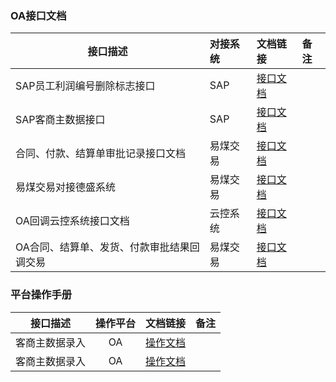 
### OA接口文档
接口描述      | 对接系统   | 文档链接   | 备注 
--------------|:-----------|:-----------|:-----------
SAP员工利润编号删除标志接口| SAP    |[接口文档](http://aws-staging.yimei180.com/portal/SAP%E5%88%A9%E6%B6%A6%E4%B8%AD%E5%BF%83%E7%BC%96%E5%8F%B7%E5%88%A0%E9%99%A4%E6%A0%87%E5%BF%97%E6%9B%B4%E6%96%B0%E6%8E%A5%E5%8F%A3.pdf)|
SAP客商主数据接口| SAP    |[接口文档](http://aws-staging.yimei180.com/portal/sap_customer_to_oa.htm)| 
合同、付款、结算单审批记录接口文档| 易煤交易    |[接口文档](http://aws-staging.yimei180.com/portal/%E5%90%88%E5%90%8C%E3%80%81%E4%BB%98%E6%AC%BE%E3%80%81%E7%BB%93%E7%AE%97%E5%8D%95%E5%AE%A1%E6%89%B9%E8%AE%B0%E5%BD%95%E6%8E%A5%E5%8F%A3%E6%96%87%E6%A1%A3.pdf)|
易煤交易对接德盛系统 | 易煤交易    |[接口文档](http://aws-staging.yimei180.com/portal/%E5%90%88%E5%90%8C%E3%80%81%E4%BB%98%E6%AC%BE%E3%80%81%E7%BB%93%E7%AE%97%E5%8D%95%E5%AE%A1%E6%89%B9%E8%AE%B0%E5%BD%95%E6%8E%A5%E5%8F%A3%E6%96%87%E6%A1%A3.pdf)|
OA回调云控系统接口文档|云控系统|[接口文档](http://aws-staging.yimei180.com/portal/OA%E7%BB%93%E7%AE%97%E5%8D%95%E3%80%81%E4%BB%98%E6%AC%BE%E5%9B%9E%E8%B0%83%E4%BA%91%E6%8E%A7%E7%B3%BB%E7%BB%9F.pdf)|
OA合同、结算单、发货、付款审批结果回调交易| 易煤交易|[接口文档](http://aws-staging.yimei180.com/portal/OA%E5%90%88%E5%90%8C%E3%80%81%E4%BB%98%E6%AC%BE%E3%80%81%E7%BB%93%E7%AE%97%E5%8D%95%E3%80%81%E5%8F%91%E8%B4%A7%E5%9B%9E%E8%B0%83%E6%98%93%E7%85%A4%E4%BA%A4%E6%98%93.pdf)|

### 平台操作手册 
接口描述      | 操作平台   | 文档链接   | 备注 
--------------|:-----------:|:-----------|:-----------
客商主数据录入|OA          | [操作文档](http://aws-staging.yimei180.com/portal/%E6%96%B0%E5%A2%9E%E5%AE%A2%E5%95%86%E5%8F%8A%E9%93%B6%E8%A1%8C%E4%BF%A1%E6%81%AF%E6%93%8D%E4%BD%9C%E8%AF%B4%E6%98%8E.pdf)| 
客商主数据录入|OA          | [操作文档](http://aws-staging.yimei180.com/portal/报税系统登录手册.html)| 
